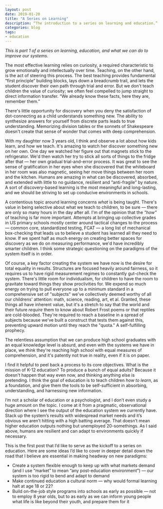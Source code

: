 ```yaml
---
layout: post
date: 2019-01-20
title: "A Series on Learning"
description: “The introduction to a series on learning and education.”
categories: blog
tags:
- education
---
```


_This is part 1 of a series on learning, education, and what we can do to improve our systems._

The most effective learning relies on curiosity, a required characteristic to grow emotionally and intellectually over time. Teaching, on the other hand, is the act of steering this process. The best teaching provides fundamental “first principle” building blocks, lays down a breadcrumb trail, and lets the student discover their own path through trial and error. But we don't teach children the value of curiosity; we often feel compelled to jump straight to direct information transfer. “We already know these facts, here they are, remember them.” 

There's little opportunity for discovery when you deny the satisfaction of dot-connecting as a child understands something new. The ability to synthesize answers for yourself from discrete parts leads to true understanding. Memorizing division tables or the sonnets of Shakespeare doesn't create that sense of wonder that comes with deep comprehension.

With my daughter now 3 years old, I think and observe a lot about how kids learn, and how we teach. It's amazing to watch her discover something new on her own. One day we watched her figure out that magnets stick to the refrigerator. We'd then watch her try to stick all sorts of things to the fridge after that — her own gradual trial-and-error process. It was great to see the sense of gratification in her eyes when she discovered that the whiteboard in her room was also magnetic, seeing her move things between her room and the kitchen. Humans are amazing in what can be discovered, absorbed, and extended with little to no guidance, resilient and “anti-fragile” by nature. A sort of discovery-based learning is the most meaningful and long-lasting, and we should be striving to set up conducive environments in schools.

A contentious topic around learning concerns _what_ is being taught. There's value in being selective about what we teach to children, to be sure — there are only so many hours in the day after all. I'm of the opinion that the _"how"_ of teaching is far more important. Attempts at bringing up collective grades in US primary schools mostly center around tactical changes to the process — common core, standardized testing, FCAT — a long list of mechanical box-checking that leads us to believe a student has learned all they need to know. If we spent half as much energy on creating better spaces for discovery as we do on measuring performance, we'd have incredibly smarter children. I think some strategic questioning on the paradigms of the system itself is in order.

Of course, a key factor creating the system we have now is the desire for total equality in results. Structures are focused heavily around fairness, so it requires us to have rigid measurement regimes to constantly gut-check the system. There's little room for individualism, for children to have the room to gravitate toward things they show proclivities for. We expend so much energy on trying to pull everyone up to a minimum standard in a comprehensive set of "subjects" we've collectively deemed worthy of all our childrens' attention: math, science, reading, art, et al. Granted, these things all have inherent value, but it's a stretch to say that the world and their future _require_ them to know about Robert Frost poems or that reptiles are cold-blooded. They're required to reach a baseline in a spread of subjects because we've built a construct that tests them against this, preventing upward motion until they reach the "quota." A self-fulfilling prophecy. 

The relentless assumption that we can produce high school graduates with an equal knowledge level is absurd, and even with the systems we have in place, we _think_ they're reaching high school with equal measures of comprehension, and it's patently not true in reality, even if it is on paper.

I find it helpful to peel back a process to its core objectives. What is the mission of K-12 education? To produce a bunch of equal adults? Because it doesn't happen that way even now, and thinking anything else is pretending. I think the goal of education is to teach children _how to learn_, as a foundation, and give them the tools to be self-sufficient in absorbing, understanding, and harnessing new information.

I’m not a scholar of education or a psychologist, and I don’t even study a huge amount on the topic. I come at it from a pragmatic, observational direction where I see the output of the education system we currently have. Stack up the system’s results with widespread market needs and it’s obvious we aren’t hitting with a high batting average. That doesn’t mean higher education outputs nothing but unemployed 20-somethings. As I said above, humans are resilient and can adapt to environments quickly if necessary.

This is the first post that I’d like to serve as the kickoff to a series on education. Here are some ideas I’d like to cover in deeper detail down the road that I believe are essential in making headway on new paradigms:

* Create a system flexible enough to keep up with what markets demand (and I use “market” to mean “any post-education environment”) — our system is too rigid to bend and adapt to demand
* Make continued education a cultural norm — why would formal learning halt at age 18 or 22?
* Build on-the-job style programs into schools as early as possible — not to employ 8 year olds, but to as early as we can inform young people what life is like beyond their youth, and prepare them for it
